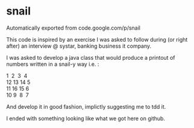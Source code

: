 # snail
Automatically exported from code.google.com/p/snail

This code is inspired by an exercise I was asked to follow during (or right after) an interview @ systar, banking business it company.

I was asked to develop a java class that would produce a printout of numbers written in a snail-y way i.e. :

1&nbsp;&nbsp;2&nbsp;&nbsp;3&nbsp;&nbsp;4<br/>
12&nbsp;13&nbsp;14&nbsp;5<br/>
11&nbsp;16&nbsp;15&nbsp;6<br/>
10&nbsp;9&nbsp;&nbsp;8&nbsp;&nbsp;7

And develop it in good fashion, implictly suggesting me to tdd it.

I ended with something looking like what we got here on github.
